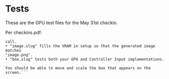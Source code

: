 
# Tests
These are the GPU test files for the May 31st checkin.

Per checkins.pdf:
```"input.slug" prints out the controller value to STDOUT on every loop()
call.
• "image.slug" fills the VRAM in setup so that the generated image matches
"image.png".
• "box.slug" tests both your GPU and Controller Input implementations.

You should be able to move and scale the box that appears on the screen.```
